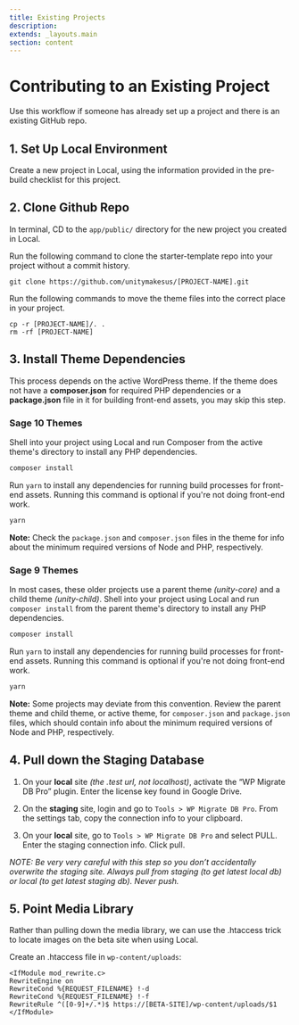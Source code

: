 ```yaml
---
title: Existing Projects
description:
extends: _layouts.main
section: content
---
```


# Contributing to an Existing Project

Use this workflow if someone has already set up a project and there is an existing GitHub repo.

## 1. Set Up Local Environment

Create a new project in Local, using the information provided in the pre-build checklist for this project.

## 2. Clone Github Repo

In terminal, CD to the `app/public/` directory for the new project you created in Local.

Run the following command to clone the starter-template repo into your project without a commit history.

```
git clone https://github.com/unitymakesus/[PROJECT-NAME].git
```

Run the following commands to move the theme files into the correct place in your project.
```
cp -r [PROJECT-NAME]/. .
rm -rf [PROJECT-NAME]
```

## 3. Install Theme Dependencies

This process depends on the active WordPress theme. If the theme does not have a **composer.json** for required PHP dependencies or a **package.json** file in it for building front-end assets, you may skip this step.

### Sage 10 Themes 
Shell into your project using Local and run Composer from the active theme's directory to install any PHP dependencies.

```bash
composer install
```

Run `yarn` to install any dependencies for running build processes for front-end assets. Running this command is optional if you're not doing front-end work.

```bash
yarn
```

**Note:** Check the `package.json` and `composer.json` files in the theme for info about the minimum required versions of Node and PHP, respectively.

### Sage 9 Themes
In most cases, these older projects use a parent theme _(unity-core)_ and a child theme _(unity-child)_. Shell into your project using Local and run `composer install` from the parent theme's directory to install any PHP dependencies.

```bash
composer install
```

Run `yarn` to install any dependencies for running build processes for front-end assets. Running this command is optional if you're not doing front-end work.

```bash
yarn
```

**Note:** Some projects may deviate from this convention. Review the parent theme and child theme, or active theme, for `composer.json` and `package.json` files, which should contain info about the minimum required versions of Node and PHP, respectively.

## 4. Pull down the Staging Database

1. On your **local** site _(the .test url, not localhost)_, activate the “WP Migrate DB Pro” plugin. Enter the license key found in Google Drive.

2. On the **staging** site, login and go to `Tools > WP Migrate DB Pro`. From the settings tab, copy the connection info to your clipboard.

3. On your **local** site, go to `Tools > WP Migrate DB Pro` and select PULL. Enter the staging connection info. Click pull.

_NOTE: Be very very careful with this step so you don’t accidentally overwrite the staging site. Always pull from staging (to get latest local db) or local (to get latest staging db). Never push._

## 5. Point Media Library

Rather than pulling down the media library, we can use the .htaccess trick to locate images on the beta site when using Local.

Create an .htaccess file in `wp-content/uploads`:

```
<IfModule mod_rewrite.c>
RewriteEngine on
RewriteCond %{REQUEST_FILENAME} !-d
RewriteCond %{REQUEST_FILENAME} !-f
RewriteRule ^([0-9]+/.*)$ https://[BETA-SITE]/wp-content/uploads/$1
</IfModule>
```
